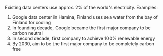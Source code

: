 Existing data centers use approx. 2% of the world's electricity.
Examples:
1. Google data center in Hamina, Finland uses sea water from the bay of Finland for cooling
1. In founding decade, Google became the first major company to be carbon neutral
1. In second decade, first company to achieve 100% renewable energy
1. By 2030, aim to be the first major company to be completely carbon free

